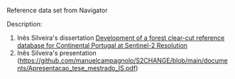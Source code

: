 Reference data set from Navigator

Description: 
1. Inês Silveira's dissertation [Development of a forest clear-cut reference database for Continental Portugal at Sentinel-2 Resolution](https://repositorio.ulisboa.pt/handle/10400.5/100065)
2. Inês Silveira's presentation (https://github.com/manuelcampagnolo/S2CHANGE/blob/main/documents/Apresentacao_tese_mestrado_IS.pdf)
